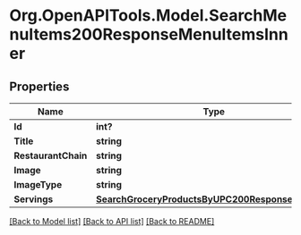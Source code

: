 # Org.OpenAPITools.Model.SearchMenuItems200ResponseMenuItemsInner

## Properties

Name | Type | Description | Notes
------------ | ------------- | ------------- | -------------
**Id** | **int?** |  | 
**Title** | **string** |  | 
**RestaurantChain** | **string** |  | 
**Image** | **string** |  | 
**ImageType** | **string** |  | 
**Servings** | [**SearchGroceryProductsByUPC200ResponseServings**](SearchGroceryProductsByUPC200ResponseServings.md) |  | [optional] 

[[Back to Model list]](../README.md#documentation-for-models) [[Back to API list]](../README.md#documentation-for-api-endpoints) [[Back to README]](../README.md)

